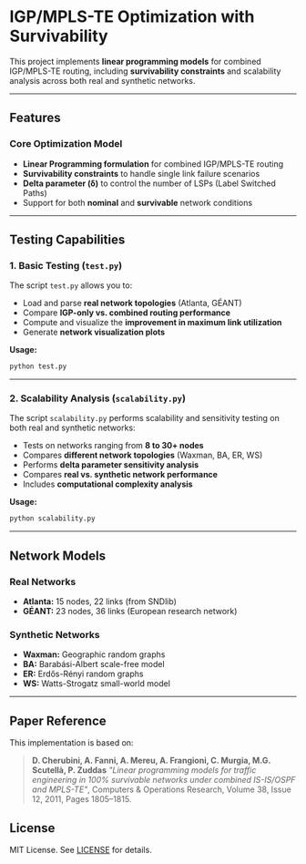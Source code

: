# IGP/MPLS-TE Optimization with Survivability

This project implements **linear programming models** for combined IGP/MPLS-TE routing, including **survivability constraints** and scalability analysis across both real and synthetic networks.

---

## **Features**

### **Core Optimization Model**

* **Linear Programming formulation** for combined IGP/MPLS-TE routing
* **Survivability constraints** to handle single link failure scenarios
* **Delta parameter (δ)** to control the number of LSPs (Label Switched Paths)
* Support for both **nominal** and **survivable** network conditions

---

## **Testing Capabilities**

### 1. Basic Testing (`test.py`)

The script `test.py` allows you to:

* Load and parse **real network topologies** (Atlanta, GÉANT)
* Compare **IGP-only vs. combined routing performance**
* Compute and visualize the **improvement in maximum link utilization**
* Generate **network visualization plots**

**Usage:**

```bash
python test.py
```

---

### 2. Scalability Analysis (`scalability.py`)

The script `scalability.py` performs scalability and sensitivity testing on both real and synthetic networks:

* Tests on networks ranging from **8 to 30+ nodes**
* Compares **different network topologies** (Waxman, BA, ER, WS)
* Performs **delta parameter sensitivity analysis**
* Compares **real vs. synthetic network performance**
* Includes **computational complexity analysis**

**Usage:**

```bash
python scalability.py
```


---

## **Network Models**

### **Real Networks**

* **Atlanta:** 15 nodes, 22 links (from SNDlib)
* **GÉANT:** 23 nodes, 36 links (European research network)

### **Synthetic Networks**

* **Waxman:** Geographic random graphs
* **BA:** Barabási-Albert scale-free model
* **ER:** Erdős-Rényi random graphs
* **WS:** Watts-Strogatz small-world model

---

## **Paper Reference**

This implementation is based on:

> **D. Cherubini, A. Fanni, A. Mereu, A. Frangioni, C. Murgia, M.G. Scutellà, P. Zuddas**
> *"Linear programming models for traffic engineering in 100% survivable networks under combined IS-IS/OSPF and MPLS-TE"*,
> Computers & Operations Research, Volume 38, Issue 12, 2011, Pages 1805–1815.


## **License**

MIT License. See [LICENSE](LICENSE) for details.
